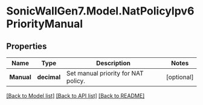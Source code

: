 # SonicWallGen7.Model.NatPolicyIpv6PriorityManual

## Properties

Name | Type | Description | Notes
------------ | ------------- | ------------- | -------------
**Manual** | **decimal** | Set manual priority for NAT policy. | [optional] 

[[Back to Model list]](../README.md#documentation-for-models) [[Back to API list]](../README.md#documentation-for-api-endpoints) [[Back to README]](../README.md)


